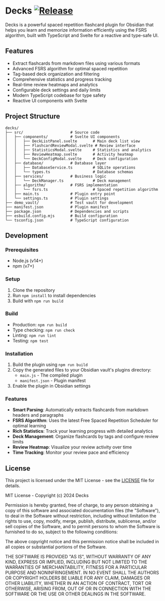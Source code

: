 # Decks [![Release](https://github.com/dscherdi/decks/actions/workflows/release.yml/badge.svg?branch=main&event=release)](https://github.com/dscherdi/decks/actions/workflows/release.yml)

Decks is a powerful spaced repetition flashcard plugin for Obsidian that helps you learn and memorize information efficiently using the FSRS algorithm, built with TypeScript and Svelte for a reactive and type-safe UI.

## Features

- Extract flashcards from markdown files using various formats
- Advanced FSRS algorithm for optimal spaced repetition
- Tag-based deck organization and filtering
- Comprehensive statistics and progress tracking
- Real-time review heatmaps and analytics
- Configurable deck settings and daily limits
- Modern TypeScript codebase for type safety
- Reactive UI components with Svelte

## Project Structure

```
decks/
├── src/                     # Source code
│   ├── components/          # Svelte UI components
│   │   ├── DeckListPanel.svelte       # Main deck list view
│   │   ├── FlashcardReviewModal.svelte # Review interface
│   │   ├── StatisticsModal.svelte     # Statistics and analytics
│   │   ├── ReviewHeatmap.svelte       # Activity heatmap
│   │   └── DeckConfigModal.svelte     # Deck configuration
│   ├── database/            # Database layer
│   │   ├── DatabaseService.ts         # SQLite operations
│   │   └── types.ts                   # Database schemas
│   ├── services/            # Business logic
│   │   └── DeckManager.ts             # Deck management
│   ├── algorithm/           # FSRS implementation
│   │   └── fsrs.ts                    # Spaced repetition algorithm
│   ├── main.ts              # Plugin entry point
│   └── settings.ts          # Plugin settings
├── demo_vault/              # Test vault for development
├── manifest.json            # Plugin manifest
├── package.json             # Dependencies and scripts
├── esbuild.config.mjs       # Build configuration
└── tsconfig.json            # TypeScript configuration
```

## Development

### Prerequisites

- Node.js (v14+)
- npm (v7+)

### Setup

1. Clone the repository
2. Run `npm install` to install dependencies
3. Build with `npm run build`

### Build

- Production: `npm run build`
- Type checking: `npm run check`
- Linting: `npm run lint`
- Testing: `npm test`

### Installation

1. Build the plugin using `npm run build`
2. Copy the generated files to your Obsidian vault's plugins directory:
   - `main.js` - The compiled plugin
   - `manifest.json` - Plugin manifest
3. Enable the plugin in Obsidian settings

### Features

- **Smart Parsing**: Automatically extracts flashcards from markdown headers and paragraphs
- **FSRS Algorithm**: Uses the latest Free Spaced Repetition Scheduler for optimal learning
- **Rich Statistics**: Track your learning progress with detailed analytics
- **Deck Management**: Organize flashcards by tags and configure review limits
- **Review Heatmap**: Visualize your review activity over time
- **Time Tracking**: Monitor your review pace and efficiency

## License

This project is licensed under the MIT License - see the [LICENSE](LICENSE) file for details.

MIT License - Copyright (c) 2024 Decks

Permission is hereby granted, free of charge, to any person obtaining a copy of this software and associated documentation files (the "Software"), to deal in the Software without restriction, including without limitation the rights to use, copy, modify, merge, publish, distribute, sublicense, and/or sell copies of the Software, and to permit persons to whom the Software is furnished to do so, subject to the following conditions:

The above copyright notice and this permission notice shall be included in all copies or substantial portions of the Software.

THE SOFTWARE IS PROVIDED "AS IS", WITHOUT WARRANTY OF ANY KIND, EXPRESS OR IMPLIED, INCLUDING BUT NOT LIMITED TO THE WARRANTIES OF MERCHANTABILITY, FITNESS FOR A PARTICULAR PURPOSE AND NONINFRINGEMENT. IN NO EVENT SHALL THE AUTHORS OR COPYRIGHT HOLDERS BE LIABLE FOR ANY CLAIM, DAMAGES OR OTHER LIABILITY, WHETHER IN AN ACTION OF CONTRACT, TORT OR OTHERWISE, ARISING FROM, OUT OF OR IN CONNECTION WITH THE SOFTWARE OR THE USE OR OTHER DEALINGS IN THE SOFTWARE.
